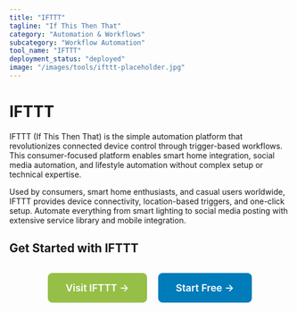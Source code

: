 ```yaml
---
title: "IFTTT"
tagline: "If This Then That"
category: "Automation & Workflows"
subcategory: "Workflow Automation"
tool_name: "IFTTT"
deployment_status: "deployed"
image: "/images/tools/ifttt-placeholder.jpg"
---
```


# IFTTT

IFTTT (If This Then That) is the simple automation platform that revolutionizes connected device control through trigger-based workflows. This consumer-focused platform enables smart home integration, social media automation, and lifestyle automation without complex setup or technical expertise.

Used by consumers, smart home enthusiasts, and casual users worldwide, IFTTT provides device connectivity, location-based triggers, and one-click setup. Automate everything from smart lighting to social media posting with extensive service library and mobile integration.

## Get Started with IFTTT

<div style="text-align: center; margin: 2rem 0;">
  <a href="https://ifttt.com" target="_blank" rel="noopener noreferrer" style="display: inline-block; background: #96BF47; color: white; padding: 1rem 2rem; text-decoration: none; border-radius: 8px; font-weight: 600; font-size: 1.1rem; margin-right: 1rem;">Visit IFTTT →</a>
  <a href="https://ifttt.com/join" target="_blank" rel="noopener noreferrer" style="display: inline-block; background: #007cba; color: white; padding: 1rem 2rem; text-decoration: none; border-radius: 8px; font-weight: 600; font-size: 1.1rem;">Start Free →</a>
</div>